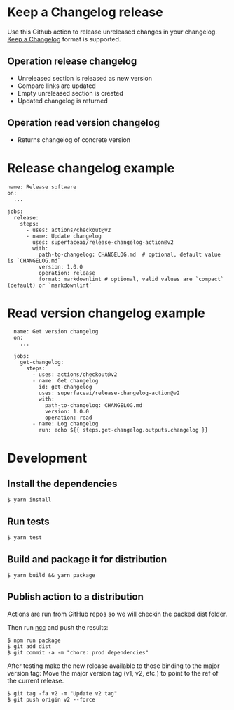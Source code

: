 # Keep a Changelog release

Use this Github action to release unreleased changes in your changelog. [Keep a Changelog](https://keepachangelog.com/en/1.0.0/) format is supported.

## Operation release changelog

- Unreleased section is released as new version
- Compare links are updated
- Empty unreleased section is created
- Updated changelog is returned

## Operation read version changelog

- Returns changelog of concrete version

# Release changelog example

```
name: Release software
on:
  ...

jobs:
  release:
    steps:
      - uses: actions/checkout@v2
      - name: Update changelog
        uses: superfaceai/release-changelog-action@v2
        with:
          path-to-changelog: CHANGELOG.md  # optional, default value is `CHANGELOG.md`
          version: 1.0.0
          operation: release
          format: markdownlint # optional, valid values are `compact` (default) or `markdownlint`
```

# Read version changelog example

```
  name: Get version changelog
  on:
    ...

  jobs:
    get-changelog:
      steps:
        - uses: actions/checkout@v2
        - name: Get changelog
          id: get-changelog
          uses: superfaceai/release-changelog-action@v2
          with:
            path-to-changelog: CHANGELOG.md
            version: 1.0.0
            operation: read
        - name: Log changelog
          run: echo ${{ steps.get-changelog.outputs.changelog }}
```

# Development

## Install the dependencies

```shell
$ yarn install
```

## Run tests

```shell
$ yarn test
```

## Build and package it for distribution

```shell
$ yarn build && yarn package
```

## Publish action to a distribution

Actions are run from GitHub repos so we will checkin the packed dist folder.

Then run [ncc](https://github.com/zeit/ncc) and push the results:

```shell
$ npm run package
$ git add dist
$ git commit -a -m "chore: prod dependencies"
```

After testing make the new release available to those binding to the major version tag: Move the major version tag (v1, v2, etc.) to point to the ref of the current release.

```shell
$ git tag -fa v2 -m "Update v2 tag"
$ git push origin v2 --force
```

